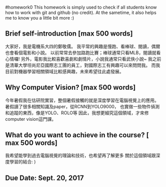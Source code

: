 #homework0
This homework is simply used to check if all students know how to work with git and github (no credit).
At the sametime, it also helps me to know you a little bit more :)

## Brief self-introduction [max 500 words]
大家好，我是電機系大四的鄭敬儒。
我平常的興趣是慢跑、看棒球、閱讀，偶爾也會看個電影和小說。
以前常常去參加路跑比賽；棒球通常只看MLB，閱讀就看心情囉!
另外，電影我比較喜歡喜劇和劇情片，小說我通常只看武俠小說~
我之前是清華大學坦尚尼亞國際志工團的員工，對國際志工有興趣可以來問問我。
而我目前對機器學習相關領域比較感興趣，未來希望往此處發展。
## Why Computer Vision? [max 500 words]
今年暑假我在估研院實習，整個暑假接觸的就是深度學習在電腦視覺上的應用。
暑假讀了很多相關知識及paper，從RCNN到YOLO9000，
也實做一些物件偵測和追蹤的東西，像是YOLO、ROLO等
因此，我想更細究這個領域，才來修computer vision這門課。
## What do you want to achieve in the course? [ max 500 words]
我希望能學到過去電腦視覺的理論和技術，也希望再了解更多
關於這個領域跟深度學習的結合: )

## Due Date: Sept. 20, 2017
